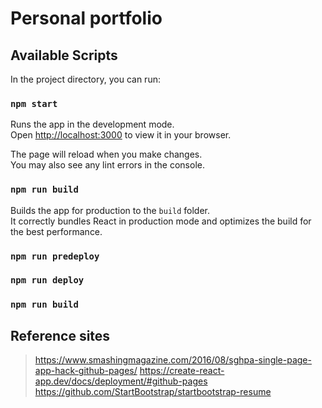 # Personal portfolio

## Available Scripts

In the project directory, you can run:

### `npm start`

Runs the app in the development mode.\
Open [http://localhost:3000](http://localhost:3000) to view it in your browser.

The page will reload when you make changes.\
You may also see any lint errors in the console.

### `npm run build`

Builds the app for production to the `build` folder.\
It correctly bundles React in production mode and optimizes the build for the best performance.

### `npm run predeploy`

### `npm run deploy`

### `npm run build`


## Reference sites 

> https://www.smashingmagazine.com/2016/08/sghpa-single-page-app-hack-github-pages/
> https://create-react-app.dev/docs/deployment/#github-pages
> https://github.com/StartBootstrap/startbootstrap-resume